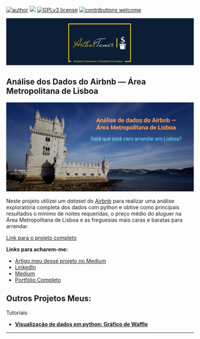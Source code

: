 [![author](https://img.shields.io/badge/author-ArthurTamer-red.svg)](https://www.linkedin.com/in/arthur-tamer/) [![](https://img.shields.io/badge/python-3.7+-blue.svg)](https://www.python.org/downloads/release/python-365/) [![GPLv3 license](https://img.shields.io/badge/License-GPLv3-blue.svg)](http://perso.crans.org/besson/LICENSE.html) [![contributions welcome](https://img.shields.io/badge/contributions-welcome-brightgreen.svg?style=flat)](https://github.com/Arthur-Tamer/Analise_Airbnb_AreaMetropolitanaDeLisboa/issues)
<p align="center">
  <img src="Logo.jfif" >
</p>

## Análise dos Dados do Airbnb — Área Metropolitana de Lisboa

<p align="center">
  <img src="Capa.png" >
</p>

Neste projeto utilizei um *dataset* do [Airbnb](http://insideairbnb.com/get-the-data.html) para realizar uma análise exploratória completa dos dados com python e obtive como principais resultados o mínimo de noites requeridas, o preço médio do aluguer na Área Metropolitana de Lisboa e as freguesias mais caras e baratas para arrendar.

[Link para o projeto completo](https://bit.ly/Analise_Airbnb_AreaMetropolitanaDeLisboa_Github)

**Links para acharem-me:**
* [Artigo meu desse projeto no Medium](https://bit.ly/Analise_Airbnb_AreaMetropolitanaDeLisboa_Medium)
* [LinkedIn](https://bit.ly/Arthur-Tamer-LinkedIn)
* [Medium](https://bit.ly/Arthur-Tamer-Medium)
* [Portfólio Completo](https://bit.ly/Arthur-Tamer-Portfolio)




## Outros Projetos Meus:

Tutoriais
* **[Visualização de dados em python: Gráfico de Waffle](https://bit.ly/Grafico_de_Waffle)**
-----------------------------------------------------

